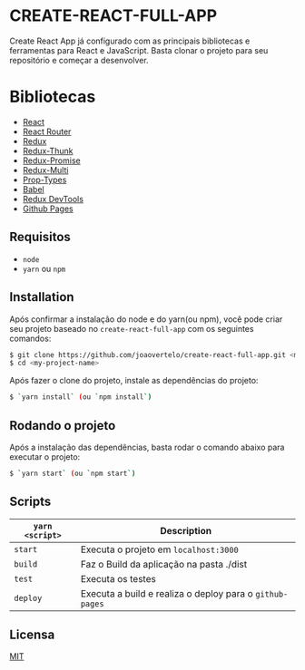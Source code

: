 # CREATE-REACT-FULL-APP
Create React App já configurado com as principais bibliotecas e ferramentas para React e JavaScript. 
Basta clonar o projeto para seu repositório e começar a desenvolver.

# Bibliotecas
- [React](https://github.com/facebook/react)
- [React Router](https://github.com/ReactTraining/react-router)
- [Redux](https://github.com/reduxjs/redux)
- [Redux-Thunk](https://github.com/reduxjs/redux-thunk)
- [Redux-Promise](https://github.com/redux-utilities/redux-promise)
- [Redux-Multi](https://github.com/ashaffer/redux-multi)
- [Prop-Types](https://github.com/facebook/prop-types)
- [Babel](https://github.com/babel/babel)
- [Redux DevTools](https://github.com/reduxjs/redux-devtools)
- [Github Pages](https://github.com/tschaub/gh-pages)

## Requisitos
* `node` 
* `yarn` ou `npm`

## Installation
Após confirmar a instalação do node e do yarn(ou npm), você pode criar seu projeto baseado no `create-react-full-app` com os seguintes comandos:

```bash
$ git clone https://github.com/joaovertelo/create-react-full-app.git <my-project-name>
$ cd <my-project-name>
```

Após fazer o clone do projeto, instale as dependências do projeto:

```bash
$ `yarn install` (ou `npm install`)
```

## Rodando o projeto

Após a instalação das dependências, basta rodar o comando abaixo para executar o projeto:

```bash
$ `yarn start` (ou `npm start`)
```

## Scripts

|`yarn <script>`    |Description|
|-------------------|-----------|
|`start`            |Executa o projeto em `localhost:3000`|
|`build`            |Faz o Build da aplicação na pasta ./dist|
|`test`             |Executa os testes|
|`deploy`           |Executa a build e realiza o deploy para o `github-pages`|

## Licensa

[MIT](https://github.com/joaovertelo/create-react-full-app/blob/master/LICENSE)
